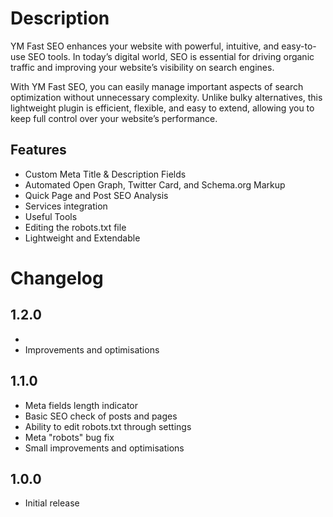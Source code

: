 # Description

YM Fast SEO enhances your website with powerful, intuitive, and easy-to-use SEO tools. In today’s digital world, SEO is essential for driving organic traffic and improving your website’s visibility on search engines.

With YM Fast SEO, you can easily manage important aspects of search optimization without unnecessary complexity. Unlike bulky alternatives, this lightweight plugin is efficient, flexible, and easy to extend, allowing you to keep full control over your website’s performance.

## Features

* Custom Meta Title & Description Fields
* Automated Open Graph, Twitter Card, and Schema.org Markup
* Quick Page and Post SEO Analysis
* Services integration
* Useful Tools
* Editing the robots.txt file
* Lightweight and Extendable

# Changelog

## 1.2.0
* 
* Improvements and optimisations

## 1.1.0
* Meta fields length indicator
* Basic SEO check of posts and pages
* Ability to edit robots.txt through settings
* Meta "robots" bug fix
* Small improvements and optimisations

## 1.0.0
* Initial release